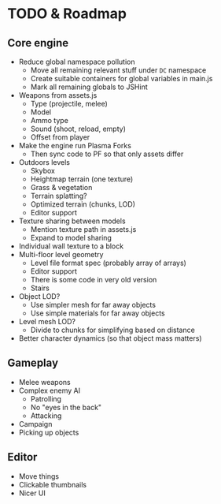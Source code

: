 TODO & Roadmap
==============

Core engine
-----------

* Reduce global namespace pollution
	- Move all remaining relevant stuff under `DC` namespace
	- Create suitable containers for global variables in main.js
	- Mark all remaining globals to JSHint
* Weapons from assets.js
	- Type (projectile, melee)
	- Model
	- Ammo type
	- Sound (shoot, reload, empty)
	- Offset from player
* Make the engine run Plasma Forks
	- Then sync code to PF so that only assets differ
* Outdoors levels
	- Skybox
	- Heightmap terrain (one texture)
	- Grass & vegetation
	- Terrain splatting?
	- Optimized terrain (chunks, LOD)
	- Editor support
* Texture sharing between models
	- Mention texture path in assets.js
	- Expand to model sharing
* Individual wall texture to a block
* Multi-floor level geometry
	- Level file format spec (probably array of arrays)
	- Editor support
	- There is some code in very old version
	- Stairs
* Object LOD?
	- Use simpler mesh for far away objects
	- Use simple materials for far away objects
* Level mesh LOD?
	- Divide to chunks for simplifying based on distance
* Better character dynamics (so that object mass matters)


Gameplay
--------

* Melee weapons
* Complex enemy AI
	- Patrolling
	- No "eyes in the back"
	- Attacking
* Campaign
* Picking up objects


Editor
------

* Move things
* Clickable thumbnails
* Nicer UI
